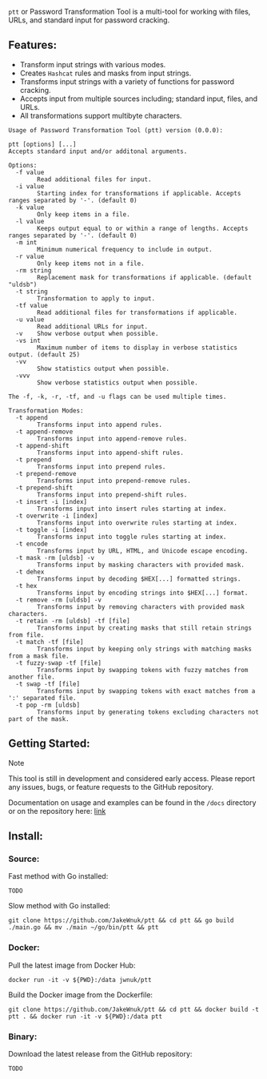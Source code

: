  `ptt` or Password Transformation Tool is a multi-tool for working with files, URLs, and standard input for password cracking.

## Features:
- Transform input strings with various modes.
- Creates `Hashcat` rules and masks from input strings.
- Transforms input strings with a variety of functions for password cracking.
- Accepts input from multiple sources including; standard input, files, and URLs.
- All transformations support multibyte characters.

```
Usage of Password Transformation Tool (ptt) version (0.0.0):

ptt [options] [...]
Accepts standard input and/or additonal arguments.

Options:
  -f value
        Read additional files for input.
  -i value
        Starting index for transformations if applicable. Accepts ranges separated by '-'. (default 0)
  -k value
        Only keep items in a file.
  -l value
        Keeps output equal to or within a range of lengths. Accepts ranges separated by '-'. (default 0)
  -m int
        Minimum numerical frequency to include in output.
  -r value
        Only keep items not in a file.
  -rm string
        Replacement mask for transformations if applicable. (default "uldsb")
  -t string
        Transformation to apply to input.
  -tf value
        Read additional files for transformations if applicable.
  -u value
        Read additional URLs for input.
  -v    Show verbose output when possible.
  -vs int
        Maximum number of items to display in verbose statistics output. (default 25)
  -vv
        Show statistics output when possible.
  -vvv
        Show verbose statistics output when possible.

The -f, -k, -r, -tf, and -u flags can be used multiple times.

Transformation Modes:
  -t append
        Transforms input into append rules.
  -t append-remove
        Transforms input into append-remove rules.
  -t append-shift
        Transforms input into append-shift rules.
  -t prepend
        Transforms input into prepend rules.
  -t prepend-remove
        Transforms input into prepend-remove rules.
  -t prepend-shift
        Transforms input into prepend-shift rules.
  -t insert -i [index]
        Transforms input into insert rules starting at index.
  -t overwrite -i [index]
        Transforms input into overwrite rules starting at index.
  -t toggle -i [index]
        Transforms input into toggle rules starting at index.
  -t encode
        Transforms input by URL, HTML, and Unicode escape encoding.
  -t mask -rm [uldsb] -v
        Transforms input by masking characters with provided mask.
  -t dehex
        Transforms input by decoding $HEX[...] formatted strings.
  -t hex
        Transforms input by encoding strings into $HEX[...] format.
  -t remove -rm [uldsb] -v
        Transforms input by removing characters with provided mask characters.
  -t retain -rm [uldsb] -tf [file]
        Transforms input by creating masks that still retain strings from file.
  -t match -tf [file]
        Transforms input by keeping only strings with matching masks from a mask file.
  -t fuzzy-swap -tf [file]
        Transforms input by swapping tokens with fuzzy matches from another file.
  -t swap -tf [file]
        Transforms input by swapping tokens with exact matches from a ':' separated file.
  -t pop -rm [uldsb]
        Transforms input by generating tokens excluding characters not part of the mask.
```

## Getting Started:

>[!NOTE]
> This tool is still in development and considered early access. Please report any issues, bugs, or feature requests to the GitHub repository.

Documentation on usage and examples can be found in the `/docs` directory or on the repository here: [link](https://github.com/JakeWnuk/ptt/tree/main/docs)

## Install:

### Source:
Fast method with Go installed:
```
TODO
```
Slow method with Go installed:
```
git clone https://github.com/JakeWnuk/ptt && cd ptt && go build ./main.go && mv ./main ~/go/bin/ptt && ptt
```

### Docker:
Pull the latest image from Docker Hub:
```
docker run -it -v ${PWD}:/data jwnuk/ptt
``` 
Build the Docker image from the Dockerfile:
```
git clone https://github.com/JakeWnuk/ptt && cd ptt && docker build -t ptt . && docker run -it -v ${PWD}:/data ptt
```

### Binary:
Download the latest release from the GitHub repository:
```
TODO
```
